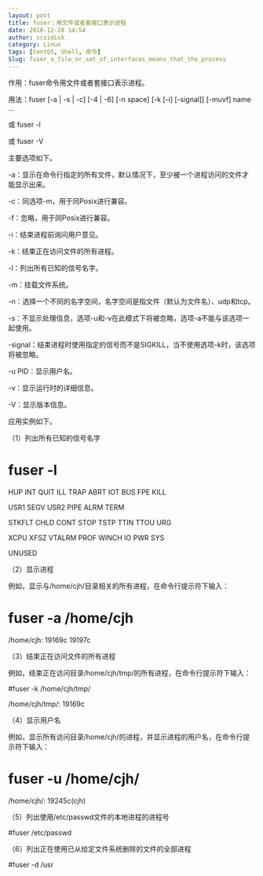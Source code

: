 ```yaml
---
layout: post
title: fuser：用文件或者套接口表示进程
date: 2010-12-28 14:54
author: scsidisk
category: Linux
tags: [CentOS, Shell, 命令]
Slug: fuser_a_file_or_set_of_interfaces_means_that_the_process
---
```


作用：fuser命令用文件或者套接口表示进程。

用法：fuser [-a | -s | -c] [-4 | -6] [-n space] [-k [-i] [-signal]]
[-muvf] name …

或 fuser -l

或 fuser -V

主要选项如下。

-a：显示在命令行指定的所有文件，默认情况下，至少被一个进程访问的文件才能显示出来。

-c：同选项-m，用于同Posix进行兼容。

-f：忽略，用于同Posix进行兼容。

-i：结束进程前询问用户意见。

-k：结束正在访问文件的所有进程。

-l：列出所有已知的信号名字。

-m：挂载文件系统。

-n<space>：选择一个不同的名字空间，名字空间是指文件（默认为文件名）、udp和tcp。

-s：不显示处理信息，选项-u和-v在此模式下将被忽略，选项-a不能与该选项一起使用。

-signal：结束进程时使用指定的信号而不是SIGKILL，当不使用选项-k时，该选项将被忽略。

-u PID：显示用户名。

-v：显示运行时的详细信息。

-V：显示版本信息。

应用实例如下。

（1）列出所有已知的信号名字

# fuser -l

HUP INT QUIT ILL TRAP ABRT IOT BUS FPE KILL

USR1 SEGV USR2 PIPE ALRM TERM

STKFLT CHLD CONT STOP TSTP TTIN TTOU URG

XCPU XFSZ VTALRM PROF WINCH IO PWR SYS

UNUSED

（2）显示进程

例如，显示与/home/cjh/目录相关的所有进程，在命令行提示符下输入：

# fuser -a /home/cjh

/home/cjh: 19169c 19197c

（3）结束正在访问文件的所有进程

例如，结束正在访问目录/home/cjh/tmp/的所有进程，在命令行提示符下输入：

#fuser -k /home/cjh/tmp/

/home/cjh/tmp/: 19169c

（4）显示用户名

例如，显示所有访问目录/home/cjh/的进程，并显示进程的用户名，在命令行提示符下输入：

# fuser -u /home/cjh/

/home/cjh/: 19245c(cjh)

（5）列出使用/etc/passwd文件的本地进程的进程号

#fuser /etc/passwd

（6）列出正在使用已从给定文件系统删除的文件的全部进程

#fuser -d /usr


